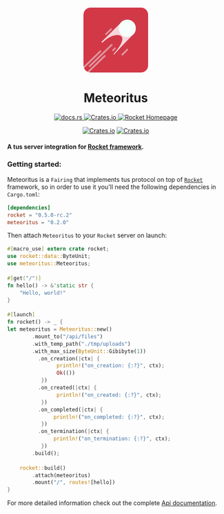 <p align="center">
    <img src="assets/logo-boxed-rounded.png" width="150" />
</p>

<h1 align="center">Meteoritus</h1>

<div align="center">
<a href="https://docs.rs/meteoritus" align="center">
    <img alt="docs.rs" src="https://img.shields.io/docsrs/meteoritus">
</a>

<a href="https://crates.io/crates/meteoritus" align="center">
    <img alt="Crates.io" src="https://img.shields.io/crates/v/meteoritus">
</a>

<a href="https://rocket.rs" align="center">
    <img alt="Rocket Homepage" src="https://img.shields.io/badge/web-rocket.rs-red?style=flat&label=https&colorB=d33847">
</a>

[![Crates.io](https://img.shields.io/crates/d/meteoritus)](https://crates.io/crates/meteoritus)
[![Crates.io](https://img.shields.io/crates/l/meteoritus)](https://crates.io/crates/meteoritus)
</div>

#### A tus server integration for [Rocket framework](https://rocket.rs/).

### Getting started:
Meteoritus is a `Fairing` that implements tus protocol on top of [`Rocket`](https://rocket.rs) framework, so in order to use it you'll need the following dependencies in `Cargo.toml`:

```toml
[dependencies]
rocket = "0.5.0-rc.2"
meteoritus = "0.2.0"
```

Then attach `Meteoritus` to your `Rocket` server on launch:

```rust
#[macro_use] extern crate rocket;
use rocket::data::ByteUnit;
use meteoritus::Meteoritus;

#[get("/")]
fn hello() -> &'static str {
    "Hello, world!"
}

#[launch]
fn rocket() -> _ {
let meteoritus = Meteoritus::new()
        .mount_to("/api/files")
        .with_temp_path("./tmp/uploads")
        .with_max_size(ByteUnit::Gibibyte(1))
          .on_creation(|ctx| {
                println!("on_creation: {:?}", ctx);
                Ok(())
           })
          .on_created(|ctx| {
                println!("on_created: {:?}", ctx);
           })
          .on_completed(|ctx| {
               println!("on_completed: {:?}", ctx);
           })
          .on_termination(|ctx| {
               println!("on_termination: {:?}", ctx);
           })
        .build();
    
    rocket::build()
        .attach(meteoritus)
        .mount("/", routes![hello])
}
```

For more detailed information check out the complete [Api documentation](https://docs.rs/meteoritus/).
